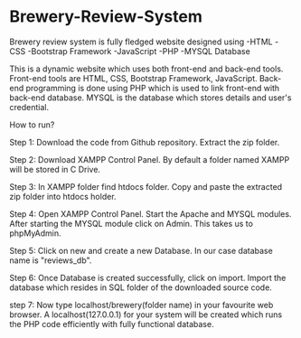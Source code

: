 # Brewery-Review-System
Brewery review system is fully fledged website designed using -HTML -CSS -Bootstrap Framework -JavaScript -PHP -MYSQL Database

This is a dynamic website which uses both front-end and back-end tools. Front-end tools are HTML, CSS, Bootstrap Framework, JavaScript. Back-end programming is done using PHP which is used to link front-end with back-end database. MYSQL is the database which stores details and user's credential.

How to run?

Step 1: Download the code from Github repository. Extract the zip folder.

Step 2: Download XAMPP Control Panel. By default a folder named XAMPP will be stored in C Drive.

Step 3: In XAMPP folder find htdocs folder. Copy and paste the extracted zip folder into htdocs holder.

Step 4: Open XAMPP Control Panel. Start the Apache and MYSQL modules. After starting the MYSQL module click on Admin. This takes us to phpMyAdmin.

Step 5: Click on new and create a new Database. In our case database name is "reviews_db".

Step 6: Once Database is created successfully, click on import. Import the database which resides in SQL folder of the downloaded source code.

step 7: Now type localhost/brewery(folder name) in your favourite web browser. A localhost(127.0.0.1) for your system will be created which runs the PHP code efficiently with fully functional database.
